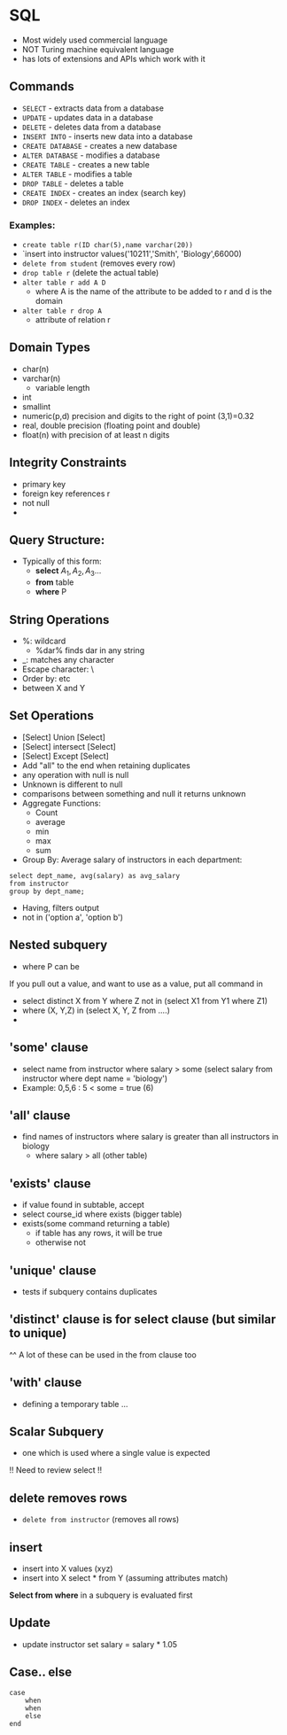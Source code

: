 # SQL
* Most widely used commercial language
* NOT Turing machine equivalent language
* has lots of extensions and APIs which work with it

## Commands
* `SELECT` - extracts data from a database
* `UPDATE` - updates data in a database
* `DELETE` - deletes data from a database
* `INSERT INTO` - inserts new data into a database
* `CREATE DATABASE` - creates a new database
* `ALTER DATABASE` - modifies a database
* `CREATE TABLE` - creates a new table
* `ALTER TABLE` - modifies a table
* `DROP TABLE` - deletes a table
* `CREATE INDEX` - creates an index (search key)
* `DROP INDEX` - deletes an index

### Examples:
* `create table r(ID char(5),name varchar(20)) `
* `insert into instructor values('10211','Smith', 'Biology',66000)
* `delete from student` (removes every row)
* `drop table r` (delete the actual table)
* `alter table r add A D` 
	* where A is the name of the attribute to be added to r and d is the domain
* `alter table r drop A`
	* attribute of relation r 

## Domain Types
* char(n)
* varchar(n)
	* variable length
* int
* smallint
* numeric(p,d) precision and digits to the right of point (3,1)=0.32
* real, double precision (floating point and double)
* float(n) with precision of at least n digits

## Integrity Constraints
* primary key
* foreign key references r
* not null
* 
## Query Structure:
* Typically of this form:
	* **select** $A_1, A_2, A_3...$
	* **from** table 
	* **where** P

## String Operations
* %: wildcard
	* %dar%  finds dar in any string
* \_: matches any character
* Escape character: \
* Order by:   etc
* between X and Y

## Set Operations
* [Select] Union [Select]
* [Select] intersect [Select]
* [Select] Except [Select]
* Add "all" to the end when retaining duplicates
* any operation with null is null
* Unknown is different to null
* comparisons between something and null it returns unknown
* Aggregate Functions:
	* Count
	* average
	* min
	* max
	* sum
* Group By: Average salary of instructors in each department:

```mysql
select dept_name, avg(salary) as avg_salary
from instructor
group by dept_name;
```

* Having, filters output
* not in ('option a', 'option b')

## Nested subquery
* where P can be 

If you pull out a value, and want to use as a value, put all command in

* select distinct X from Y where Z not in (select X1 from Y1 where Z1)
* where (X, Y,Z) in (select X, Y, Z from ....)
* 

## 'some' clause
* select name from instructor where salary > some (select salary from instructor where dept name = 'biology')
* Example: 
	0,5,6 : 5 < some = true (6)


## 'all' clause
* find names of instructors where salary is greater than all instructors in biology
	* where salary > all (other table)

## 'exists' clause
* if value found in subtable, accept
* select course_id where exists (bigger table)
* exists(some command returning a table)
	* if table has any rows, it will be true
	* otherwise not

## 'unique' clause
* tests if subquery contains duplicates

## 'distinct' clause is for select clause (but similar to unique)
 
 ^^ A lot of these can be used in the from clause too
 
 ## 'with' clause
* defining a temporary table ...


## Scalar Subquery
* one which is used where a single value is expected

!! Need to review select !!


## delete removes rows
* `delete from instructor` (removes all rows)

## insert
* insert into X values (xyz)
* insert into X select * from Y (assuming attributes match)

**Select from where** in a subquery is evaluated first

## Update
* update instructor set salary = salary * 1.05

## Case.. else
```MySQL
case
	when
	when
	else
end
```

